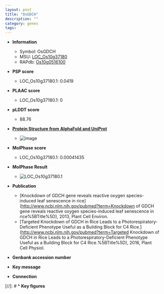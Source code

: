 ```yaml
---
layout: post
title: "OsGDCH"
description: ""
category: genes
tags: 
---
```


* **Information**  
    + Symbol: OsGDCH  
    + MSU: [LOC_Os10g37180](http://rice.plantbiology.msu.edu/cgi-bin/ORF_infopage.cgi?orf=LOC_Os10g37180)  
    + RAPdb: [Os10g0516100](http://rapdb.dna.affrc.go.jp/viewer/gbrowse_details/irgsp1?name=Os10g0516100)  

* **PSP score**  
    + LOC_Os10g37180.1: 0.0419 

* **PLAAC score**  
    + LOC_Os10g37180.1: 0 

* **pLDDT score**
    + 88.76

* **[Protein Structure from AlphaFold and UniProt](https://www.uniprot.org/uniprotkb/A3C6G9/entry#structure)**
    + ![image](https://ricepsp.github.io/images/A/AF-A3C6G9-F1.png)

* **MolPhase score**
    + LOC_Os10g37180.1: 0.00041435

* **MolPhase Result**
    + ![LOC_Os10g37180.1](https://304243504.github.io/Pictures/LOC_Os10g/LOC_Os10g37180.1.png)

* **Publication**  
    + [Knockdown of GDCH gene reveals reactive oxygen species-induced leaf senescence in rice](http://www.ncbi.nlm.nih.gov/pubmed?term=Knockdown of GDCH gene reveals reactive oxygen species-induced leaf senescence in rice%5BTitle%5D), 2013, Plant Cell Environ.
    + [Targeted Knockdown of GDCH in Rice Leads to a Photorespiratory-Deficient Phenotype Useful as a Building Block for C4 Rice.](http://www.ncbi.nlm.nih.gov/pubmed?term=Targeted Knockdown of GDCH in Rice Leads to a Photorespiratory-Deficient Phenotype Useful as a Building Block for C4 Rice.%5BTitle%5D), 2016, Plant Cell Physiol.

* **Genbank accession number**  

* **Key message**  

* **Connection**  

[//]: # * **Key figures**  


